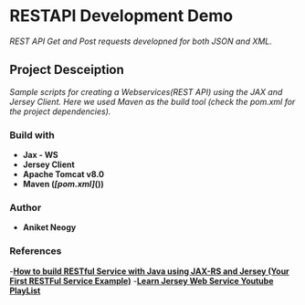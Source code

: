 # RESTAPI Development Demo

*REST API Get and Post requests developned for both JSON and XML.*

## Project Desceiption

*Sample scripts for creating a Webservices(REST API) using the JAX and Jersey Client. Here we used Maven as the build tool (check the pom.xml for the project dependencies).*

### Build with

- **Jax - WS**
- **Jersey Client**
- **Apache Tomcat v8.0**
- **Maven (*[pom.xml]*())**

### Author

- **Aniket Neogy** 

### References

-[**How to build RESTful Service with Java using JAX-RS and Jersey (Your First RESTFul Service Example)**](https://crunchify.com/how-to-build-restful-service-with-java-using-jax-rs-and-jersey/)
-[**Learn Jersey Web Service Youtube PlayList**](https://www.youtube.com/watch?v=rk-Sg7Ml6xQ&list=PL050q0IOLhgFN2N-rtlmpLDtt7ayBTpsb)
